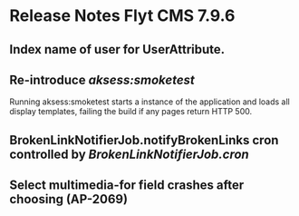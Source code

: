 # Release Notes Flyt CMS 7.9.6

## Index name of user for UserAttribute.

## Re-introduce *aksess:smoketest*
Running aksess:smoketest starts a instance of the application and loads all display templates, failing the build if 
any pages return HTTP 500.

## BrokenLinkNotifierJob.notifyBrokenLinks cron controlled by *BrokenLinkNotifierJob.cron* 

## Select multimedia-for field crashes after choosing (AP-2069)
